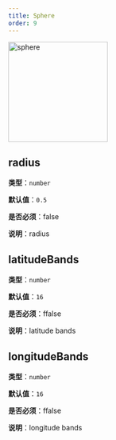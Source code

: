 ```yaml
---
title: Sphere
order: 9
---
```


<img alt="sphere" src="https://gw.alipayobjects.com/mdn/rms_6ae20b/afts/img/A*bsj2S4upLBgAAAAAAAAAAAAAARQnAQ" height='200'/>

## radius

**类型**：`number`

**默认值**：`0.5`

**是否必须**：false

**说明**：radius

## latitudeBands

**类型**：`number`

**默认值**：`16`

**是否必须**：ffalse

**说明**：latitude bands

## longitudeBands

**类型**：`number`

**默认值**：`16`

**是否必须**：ffalse

**说明**：longitude bands
